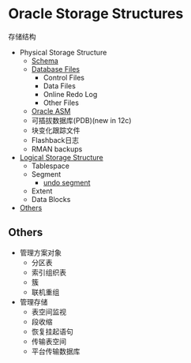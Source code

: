 # Oracle Storage Structures
存储结构


- Physical Storage Structure
  - [Schema](Schema.md)
  - [Database Files](DatabaseFiles.md)
    - Control Files
    - Data Files
    - Online Redo Log
    - Other Files
  - [Oracle ASM](asm/ASM.md)
  - 可插拔数据库(PDB)(new in 12c)
  - 块变化跟踪文件
  - Flashback日志
  - RMAN backups
- [Logical Storage Structure](LogicalStorageStructure.md)
  - Tablespace
  - Segment
    - [undo segment](segment/segment_undo.md)
  - Extent
  - Data Blocks
- [Others](#others)


## Others

- 管理方案对象
  - 分区表
  - 索引组织表
  - 簇
  - 联机重组
- 管理存储
  - 表空间监视
  - 段收缩
  - 恢复挂起语句
  - 传输表空间
  - 平台传输数据库
